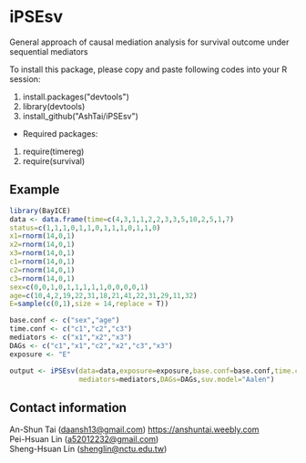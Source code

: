 # iPSEsv
General approach of causal mediation analysis for survival outcome under sequential mediators

To install this package, please copy and paste following codes into your R session:

1. install.packages("devtools")
2. library(devtools)
3. install_github("AshTai/iPSEsv")


- Required packages:

1. require(timereg)
2. require(survival)


## Example
```R
library(BayICE)
data <- data.frame(time=c(4,3,1,1,2,2,3,3,5,10,2,5,1,7)
status=c(1,1,1,0,1,1,0,1,1,1,0,1,1,0)
x1=rnorm(14,0,1)
x2=rnorm(14,0,1)
x3=rnorm(14,0,1)
c1=rnorm(14,0,1)
c2=rnorm(14,0,1)
c3=rnorm(14,0,1)
sex=c(0,0,1,0,1,1,1,1,1,0,0,0,0,1)
age=c(10,4,2,19,22,31,18,21,41,22,31,29,11,32)
E=sample(c(0,1),size = 14,replace = T))

base.conf <- c("sex","age")
time.conf <- c("c1","c2","c3")
mediators <- c("x1","x2","x3")
DAGs <- c("c1","x1","c2","x2","c3","x3")
exposure <- "E"

output <- iPSEsv(data=data,exposure=exposure,base.conf=base.conf,time.conf=time.conf,
                 mediators=mediators,DAGs=DAGs,suv.model="Aalen")
```

## Contact information
An-Shun Tai ([daansh13@gmail.com](mailto:daansh13@gmail.com))  https://anshuntai.weebly.com <br />
Pei-Hsuan Lin ([a52012232@gmail.com](mailto:a52012232@gmail.com)) <br />
Sheng-Hsuan Lin ([shenglin@nctu.edu.tw](mailto:shenglin@nctu.edu.tw))
